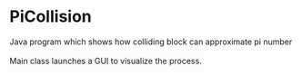 # PiCollision
Java program which shows how colliding block can approximate pi number<br /> <br /> Main class launches a GUI to visualize the process.
